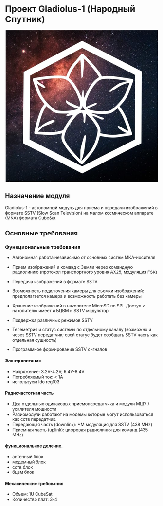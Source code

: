 # Проект Gladiolus-1 (Народный Спутник)
<div align="center"><img src="https://raw.githubusercontent.com/NarodniySputnik/Gladiolus-1/refs/heads/main/documentation/logo.jpg"></div>

## Назначение модуля
Gladiolus-1 - автономный модуль для приема и передачи изображений в формате SSTV (Slow Scan Television) на малом космическом аппарате (МКА) формата CubeSat

## Основные требования

### Функциональные требования
- Автономная работа независимо от основных систем МКА-носителя
- Прием изображений и команд с Земли через командную радиолинию (протокол транспортного уровня AX25, модуляция FSK)
- Передача изображений в формате SSTV
- Возможность подключения камеры для съемки изображений: предполагается камера и возможность работать без камеры
- Хранение изображений в накопителе MicroSD по SPI. Доступ к накопителю имеет и БЦВМ и SSTV модулятор


- Поддержка различных режимов SSTV
- Телеметрия и статус системы по отдельному каналу (возможно и через SSTV передатчик; свой статус будет сообщать SSTV часть как отдельная сущность)
- Программное формирование SSTV сигналов

#### Электропитание
- Напряжение: 3.2V-4.2V; 6.4V-8.4V
- Потребляемый ток: < 1А
- используем ldo reg103

#### Радиочастотная часть
- Два отдельных одинаковых приемопередатчика и модули МШУ / усилителя мощности
- Радиомодули работают на модемы которые могут использоваться как сств передатчик.
- Передающая часть (downlink): ЧМ модуляция для SSTV (438 MHz)
- Приемная часть (uplink): цифровая радиолиния для команд (435 MHz)

#### функциональное деление.

- антенный блок 
- модемный блок
- сств блок
- бцвм блок

#### Механические требования
- Объем: 1U CubeSat
- Количество плат: 3-4
